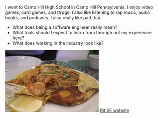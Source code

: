 <html>
<head>
<title>Swen 101 Github Webpage Assignment - Jahmir Hinds</title>
</head>
<body>
<p>
I went to Camp Hill High School in Camp Hill Pennsylvania. I enjoy video games, card games, and ttrpgs. I also like listening to rap music, audio books, and podcasts. 
I also really like pad thai.
</p>
<ul>
  <li>What does being a software engineer really mean?</li>
  <li>What tools should I expect to learn from through out my experience here?</li>
  <li>What does working in the industry look like?</li>
</ul> 
<img src="padthai.jpg" alt="Pad Thai" width="300" height="200">
<a href="https://www.rit.edu/computing/department-software-engineering">Rit SE website</a>
</body>
</html>

